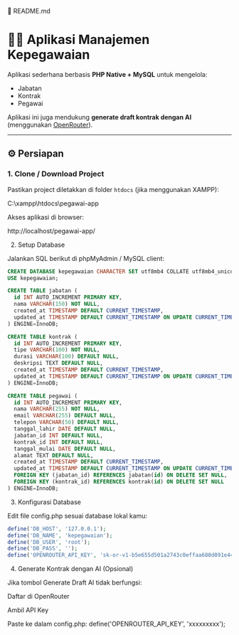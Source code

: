 📌 README.md

# 🧑‍💼 Aplikasi Manajemen Kepegawaian

Aplikasi sederhana berbasis **PHP Native + MySQL** untuk mengelola:

- Jabatan
- Kontrak
- Pegawai

Aplikasi ini juga mendukung **generate draft kontrak dengan AI** (menggunakan [OpenRouter](https://openrouter.ai)).

---

## ⚙️ Persiapan

### 1. Clone / Download Project

Pastikan project diletakkan di folder `htdocs` (jika menggunakan XAMPP):


C:\xampp\htdocs\pegawai-app


Akses aplikasi di browser:

http://localhost/pegawai-app/

2. Setup Database

Jalankan SQL berikut di phpMyAdmin / MySQL client:

```sql
CREATE DATABASE kepegawaian CHARACTER SET utf8mb4 COLLATE utf8mb4_unicode_ci;
USE kepegawaian;

CREATE TABLE jabatan (
  id INT AUTO_INCREMENT PRIMARY KEY,
  nama VARCHAR(150) NOT NULL,
  created_at TIMESTAMP DEFAULT CURRENT_TIMESTAMP,
  updated_at TIMESTAMP DEFAULT CURRENT_TIMESTAMP ON UPDATE CURRENT_TIMESTAMP
) ENGINE=InnoDB;

CREATE TABLE kontrak (
  id INT AUTO_INCREMENT PRIMARY KEY,
  tipe VARCHAR(100) NOT NULL,
  durasi VARCHAR(100) DEFAULT NULL,
  deskripsi TEXT DEFAULT NULL,
  created_at TIMESTAMP DEFAULT CURRENT_TIMESTAMP,
  updated_at TIMESTAMP DEFAULT CURRENT_TIMESTAMP ON UPDATE CURRENT_TIMESTAMP
) ENGINE=InnoDB;

CREATE TABLE pegawai (
  id INT AUTO_INCREMENT PRIMARY KEY,
  nama VARCHAR(255) NOT NULL,
  email VARCHAR(255) DEFAULT NULL,
  telepon VARCHAR(50) DEFAULT NULL,
  tanggal_lahir DATE DEFAULT NULL,
  jabatan_id INT DEFAULT NULL,
  kontrak_id INT DEFAULT NULL,
  tanggal_mulai DATE DEFAULT NULL,
  alamat TEXT DEFAULT NULL,
  created_at TIMESTAMP DEFAULT CURRENT_TIMESTAMP,
  updated_at TIMESTAMP DEFAULT CURRENT_TIMESTAMP ON UPDATE CURRENT_TIMESTAMP,
  FOREIGN KEY (jabatan_id) REFERENCES jabatan(id) ON DELETE SET NULL,
  FOREIGN KEY (kontrak_id) REFERENCES kontrak(id) ON DELETE SET NULL
) ENGINE=InnoDB;
```

3. Konfigurasi Database

Edit file config.php sesuai database lokal kamu:
```php
define('DB_HOST', '127.0.0.1');
define('DB_NAME', 'kepegawaian');
define('DB_USER', 'root');
define('DB_PASS', '');
define('OPENROUTER_API_KEY', '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');
```

4. Generate Kontrak dengan AI (Opsional)

Jika tombol Generate Draft AI tidak berfungsi:

Daftar di OpenRouter

Ambil API Key

Paste ke dalam config.php:
define('OPENROUTER_API_KEY', 'xxxxxxxxx');
```
